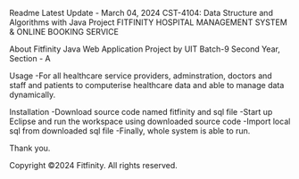 Readme Latest Update - March 04, 2024 CST-4104: Data Structure and Algorithms with Java Project FITFINITY HOSPITAL MANAGEMENT SYSTEM & ONLINE BOOKING SERVICE

About Fitfinity Java Web Application Project by UIT Batch-9 Second Year, Section - A

Usage -For all healthcare service providers, adminstration, doctors and staff and patients to computerise healthcare data and able to manage data dynamically.

Installation -Download source code named fitfinity and sql file -Start up Eclipse and run the workspace using downloaded source code -Import local sql from downloaded sql file -Finally, whole system is able to run.

Thank you.

Copyright ©2024 Fitfinity. All rights reserved.
